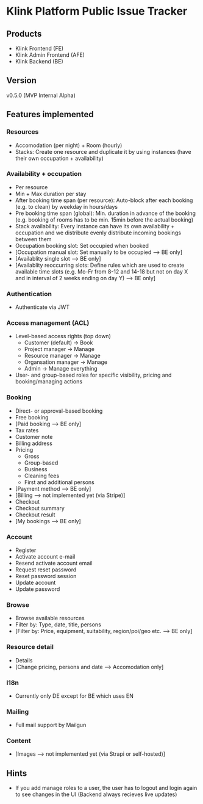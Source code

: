 # Klink Platform Public Issue Tracker

## Products
- Klink Frontend (FE)
- Klink Admin Frontend (AFE)
- Klink Backend (BE)

## Version
v0.5.0 (MVP Internal Alpha)

## Features implemented
### Resources
* Accomodation (per night) + Room (hourly)
* Stacks: Create one resource and duplicate it by using instances (have their own occupation + availability)

### Availability + occupation
* Per resource
* Min + Max duration per stay
* After booking time span (per resource): Auto-block after each booking (e.g. to clean) by weekday in hours/days 
* Pre booking time span (global): Min. duration in advance of the booking (e.g. booking of rooms has to be min. 15min before the actual booking)
* Stack availability: Every instance can have its own availability + occupation and we distribute evenly distribute incoming bookings between them
* Occupation booking slot: Set occupied when booked
* [Occupation manual slot: Set manually to be occupied --> BE only]
* [Availablity single slot --> BE only]
* [Availablity reoccurring slots: Define rules which are used to create available time slots (e.g. Mo-Fr from 8-12 and 14-18 but not on day X and in interval of 2 weeks ending on day Y)  --> BE only]

### Authentication
* Authenticate via JWT

### Access management (ACL)
* Level-based access rights (top down)
  * Customer (default) -> Book
  * Project manager -> Manage
  * Resource manager -> Manage
  * Organsation manager -> Manage
  * Admin -> Manage everything
* User- and group-based roles for specific visibility, pricing and booking/managing actions

### Booking
* Direct- or approval-based booking
* Free booking
* [Paid booking --> BE only]
* Tax rates
* Customer note
* Billing address
* Pricing
  * Gross
  * Group-based
  * Business
  * Cleaning fees
  * First and additional persons
* [Payment method --> BE only]
* [Billing --> not implemented yet (via Stripe)]
* Checkout
* Checkout summary
* Checkout result
* [My bookings --> BE only]

### Account
* Register
* Activate account e-mail
* Resend activate account email
* Request reset password
* Reset password session
* Update account
* Update password

### Browse
* Browse available resources
* Filter by: Type, date, title, persons
* [Filter by: Price, equipment, suitability, region/poi/geo etc. --> BE only]

### Resource detail
* Details
* [Change pricing, persons and date --> Accomodation only]

### I18n
* Currently only DE except for BE which uses EN

### Mailing
* Full mail support by Mailgun

### Content
* [Images --> not implemented yet (via Strapi or self-hosted)]

## Hints
* If you add manage roles to a user, the user has to logout and login again to see changes in the UI (Backend always recieves live updates)
